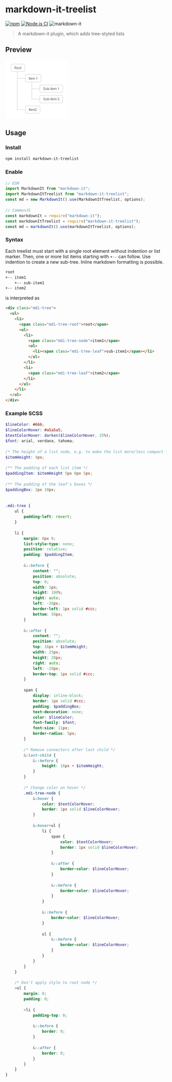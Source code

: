 # markdown-it-treelist

[![npm](https://img.shields.io/npm/v/markdown-it-treelist)](https://www.npmjs.com/package/markdown-it-treelist) [![Node.js CI](https://github.com/Bioruebe/markdown-it-treelist/actions/workflows/node.js.yml/badge.svg)](https://github.com/Bioruebe/markdown-it-treelist/actions/workflows/node.js.yml) ![markdown-it](https://img.shields.io/npm/dependency-version/markdown-it-treelist/peer/markdown-it)

> A markdown-it plugin, which adds tree-styled lists

## Preview

![preview](docs/preview.png)

## Usage

### Install

```bash
npm install markdown-it-treelist
```

### Enable

```js
// ESM
import MarkdownIt from "markdown-it";
import MarkdownItTreelist from "markdown-it-treelist";
const md = new MarkdownIt().use(MarkdownItTreelist, options);

// CommonJS
const markdownIt = require("markdown-it");
const markdownItTreelist = require("markdown-it-treelist");
const md = markdownIt().use(markdownItTreelist, options);
```

### Syntax

Each treelist must start with a single root element without indention or list marker. Then, one or more list items starting with `+--` can follow. Use indention to create a new sub-tree. Inline markdown formatting is possible.

```md
root
+-- item1
    +-- sub-item1
+-- item2
```

is interpreted as

```html
<div class="mdi-tree">
  <ul>
    <li>
      <span class="mdi-tree-root">root</span>
      <ul>
        <li>
          <span class="mdi-tree-node">item1</span>
          <ul>
            <li><span class="mdi-tree-leaf">sub-item1</span></li>
          </ul>
        </li>
        <li>
          <span class="mdi-tree-leaf">item2</span>
        </li>
      </ul>
    </li>
  </ul>
</div>
```

### Example SCSS

```scss
$lineColor: #666;
$lineColorHover: #a5a5a5;
$textColorHover: darken($lineColorHover, 25%);
$font: arial, verdana, tahoma;

/* The height of a list node, e.g. to make the list more/less compact */
$itemHeight: 4px;

/** The padding of each list item */
$paddingItem: $itemHeight 5px 0px 5px;

/** The padding of the leaf's boxes */
$paddingBox: 2px 10px;


.mdi-tree {
    ul {
        padding-left: revert;
    }

    li {
        margin: 0px 0;
        list-style-type: none;
        position: relative;
        padding: $paddingItem;

        &::before {
            content: "";
            position: absolute;
            top: 0;
            width: 1px;
            height: 100%;
            right: auto;
            left: -20px;
            border-left: 1px solid #ccc;
            bottom: 50px;
        }

        &::after {
            content: "";
            position: absolute;
            top: 16px + $itemHeight;
            width: 25px;
            height: 20px;
            right: auto;
            left: -20px;
            border-top: 1px solid #ccc;
        }

        span {
            display: inline-block;
            border: 1px solid #ccc;
            padding: $paddingBox;
            text-decoration: none;
            color: $lineColor;
            font-family: $font;
            font-size: 11px;
            border-radius: 5px;
        }

        /* Remove connectors after last child */
        &:last-child {
            &::before {
                height: 16px + $itemHeight;
            }
        }

        /* Change color on hover */
        .mdi-tree-node {
            &:hover {
                color: $textColorHover;
                border: 1px solid $lineColorHover;
            }

            &:hover+ul {
                li {
                    span {
                        color: $textColorHover;
                        border: 1px solid $lineColorHover;
                    }

                    &::after {
                        border-color: $lineColorHover;
                    }

                    &::before {
                        border-color: $lineColorHover;
                    }
                }

                &::before {
                    border-color: $lineColorHover;
                }

                ul {
                    &::before {
                        border-color: $lineColorHover;
                    }
                }
            }
        }
    }

    /* Don't apply style to root node */
    >ul {
        margin: 0;
        padding: 0;

        >li {
            padding-top: 0;

            &::before {
                border: 0;
            }

            &::after {
                border: 0;
            }
        }
    }
}
```
